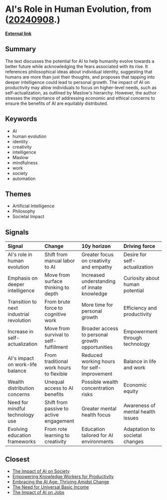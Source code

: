 # __AI's Role in Human Evolution__, from ([20240908](https://kghosh.substack.com/p/20240908).)

__[External link](https://hosanagar.substack.com/p/ai-and-the-evolution-of-humanity)__



## Summary

The text discusses the potential for AI to help humanity evolve towards a better future while acknowledging the fears associated with its rise. It references philosophical ideas about individual identity, suggesting that humans are more than just their thoughts, and proposes that tapping into deeper intelligence could lead to personal growth. The impact of AI on productivity may allow individuals to focus on higher-level needs, such as self-actualization, as outlined by Maslow's hierarchy. However, the author stresses the importance of addressing economic and ethical concerns to ensure the benefits of AI are equitably distributed.

## Keywords

* AI
* human evolution
* identity
* creativity
* intelligence
* Maslow
* mindfulness
* work
* society
* automation

## Themes

* Artificial Intelligence
* Philosophy
* Societal Impact

## Signals

| Signal                                   | Change                                  | 10y horizon                                     | Driving force                     |
|:-----------------------------------------|:----------------------------------------|:------------------------------------------------|:----------------------------------|
| AI's role in human evolution             | Shift from manual labor to AI           | Greater focus on creativity and empathy         | Desire for self-actualization     |
| Emphasis on deeper intelligence          | Move from surface thinking to depth     | Increased understanding of innate knowledge     | Curiosity about human potential   |
| Transition to next industrial revolution | From brute force to cognitive work      | More time for personal growth                   | Efficiency and productivity       |
| Increase in self-actualization           | Move from survival to self-fulfillment  | Broader access to personal growth opportunities | Empowerment through technology    |
| AI's impact on work-life balance         | From traditional work hours to flexible | Reduced working hours for self-improvement      | Balance in life and work          |
| Wealth distribution concerns             | Unequal access to AI benefits           | Possible wealth concentration risks             | Economic equity                   |
| Need for mindful technology use          | Shift from passive to active engagement | Greater mental health focus                     | Awareness of mental health issues |
| Evolving education frameworks            | From rote learning to creativity        | Education tailored for AI environments          | Adaptation to societal changes    |

## Closest

* [The Impact of AI on Society](87709d0e31dee725ec1f54b7f4facbc4)
* [Empowering Knowledge Workers for Productivity](c407a926fe431205488024f43c47a801)
* [Embracing the AI Age: Thriving Amidst Change](23a3410059759ba4214235628d4ebd4b)
* [The Need for Universal Basic Income](550efa34f0d3da2d8dc49d97f98859d9)
* [The Impact of AI on Jobs](17cff4adea214f71c7a5eed15307b0e7)